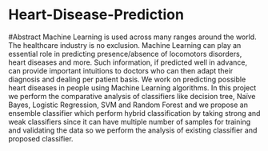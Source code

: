 # Heart-Disease-Prediction


#Abstract
Machine Learning is used across many ranges around the world. The healthcare
industry is no exclusion. Machine Learning can play an essential role in
predicting presence/absence of locomotors disorders, heart diseases and more.
Such information, if predicted well in advance, can provide important intuitions
to doctors who can then adapt their diagnosis and dealing per patient basis. We
work on predicting possible heart diseases in people using Machine Learning
algorithms. In this project we perform the comparative analysis of classifiers
like decision tree, Naïve Bayes, Logistic Regression, SVM and Random Forest
and we propose an ensemble classifier which perform hybrid classification by
taking strong and weak classifiers since it can have multiple number of samples
for training and validating the data so we perform the analysis of existing
classifier and proposed classifier.
